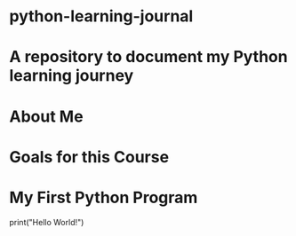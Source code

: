 # python-learning-journal
# A repository to document my Python learning journey
# About Me
# Goals for this Course
# My First Python Program
  print("Hello World!")
